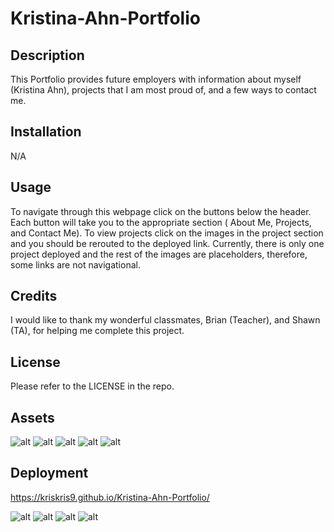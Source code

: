 # Kristina-Ahn-Portfolio


## Description


This Portfolio provides future employers with information about myself (Kristina Ahn), projects that I am most proud of, and a few  ways to contact me. 


## Installation

N/A

## Usage

To navigate through this webpage click on the buttons below the header. Each button will take you to the appropriate section ( About Me, Projects, and Contact Me). To view projects click on the images in the project section and you should be rerouted to the deployed link. Currently, there is only one project deployed and the rest of the images are placeholders, therefore, some links are not navigational. 

## Credits

I would like to thank my wonderful classmates, Brian (Teacher), and Shawn (TA), for helping me complete this project.

## License

Please refer to the LICENSE in the repo. 



## Assets

![alt](/assets/images.jpg)
![alt](/assets/download-1.jpg)
![alt](/assets/IMG_4163.jpeg)
![alt](/assets/download.jpg)
![alt](/assets/comingsoon.png)

## Deployment

https://kriskris9.github.io/Kristina-Ahn-Portfolio/

![alt](/assets/Screenshot%202023-03-12%20at%2010.07.57%20PM.png)
![alt](/assets/Screenshot%202023-03-12%20at%2010.08.09%20PM.png)
![alt](/assets/Screenshot%202023-03-12%20at%2010.08.18%20PM.png)
![alt](/assets/Screenshot%202023-03-12%20at%2010.08.28%20PM.png)

